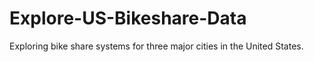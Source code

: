 # Explore-US-Bikeshare-Data
Exploring bike share systems for three major cities in the United States.
